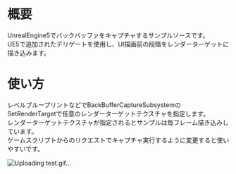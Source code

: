 # 概要
UnrealEngine5でバックバッファをキャプチャするサンプルソースです。  
UE5で追加されたデリゲートを使用し、UI描画前の段階をレンダーターゲットに描き込みます。  

# 使い方
レベルブループリントなどでBackBufferCaptureSubsystemのSetRenderTargetで任意のレンダーターゲットテクスチャを指定します。  
レンダーターゲットテクスチャが指定されるとサンプルは毎フレーム描き込みしています。  
ゲームスクリプトからのリクエストでキャプチャ実行するように変更すると使いやすいです。  

![Uploading test.gif…]()
